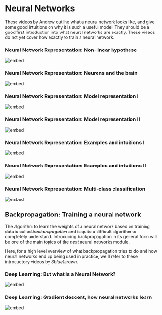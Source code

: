# Neural Networks

These videos by Andrew outline what a neural network looks like, and give some
good intuitions on why it is such a useful model. They should be a good first
introduction into what neural networks are exactly. These videos do not yet
cover how exactly to train a neural network.

### Neural Network Representation: Non-linear hypothese

![embed](https://youtube.com/embed/mcnvIWDnPns)

### Neural Network Representation: Neurons and the brain

![embed](https://youtube.com/embed/Nx3HVwg2uGA)

### Neural Network Representation: Model representation I

![embed](https://youtube.com/embed/wnSol2JRZeY)

### Neural Network Representation: Model representation II

![embed](https://youtube.com/embed/vuhueI_7324)

### Neural Network Representation: Examples and intuitions I

![embed](https://youtube.com/embed/BhWlHvjEn3s)

### Neural Network Representation: Examples and intuitions II

![embed](https://youtube.com/embed/QZqmNpEyiKI)

### Neural Network Representation: Multi-class classification

![embed](https://youtube.com/embed/HzpptanxP6A)

## Backpropagation: Training a neural network

The algorithm to learn the weights of a neural network based on training data
is called *backpropagation* and is quite a difficult algorithm to completely
understand. Introducing backpropagation in its general form will be one of the
main topics of the *next* neural networks module.

Here, for a high level overview of what backpropagation tries to do and
how neural networks end up being used in practice, we'll refer to these
introductory videos by *3blue1brown*.

### Deep Learning: But what is a Neural Network?

![embed](https://youtube.com/embed/aircAruvnKk)

### Deep Learning: Gradient descent, how neural networks learn

![embed](https://youtube.com/embed/IHZwWFHWa-w)

